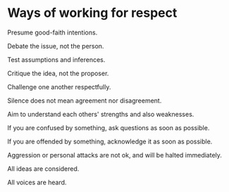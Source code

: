 # Ways of working for respect

Presume good-faith intentions.

Debate the issue, not the person.

Test assumptions and inferences.

Critique the idea, not the proposer.

Challenge one another respectfully.

Silence does not mean agreement nor disagreement.

Aim to understand each others' strengths and also weaknesses.

If you are confused by something, ask questions as soon as possible.

If you are offended by something, acknowledge it as soon as possible.

Aggression or personal attacks are not ok, and will be halted immediately.

All ideas are considered.

All voices are heard.
